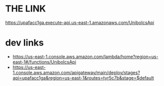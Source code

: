 # THE LINK
https://upafacc1ga.execute-api.us-east-1.amazonaws.com/UniboIcsApi

# dev links
- https://us-east-1.console.aws.amazon.com/lambda/home?region=us-east-1#/functions/UniboIcsApi
- https://us-east-1.console.aws.amazon.com/apigateway/main/deploy/stages?api=upafacc1ga&region=us-east-1&routes=tyr5c7b&stage=$default
